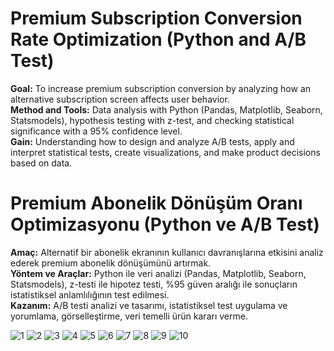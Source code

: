 # **Premium Subscription Conversion Rate Optimization (Python and A/B Test)**  
**Goal:** To increase premium subscription conversion by analyzing how an alternative subscription screen affects user behavior.  
**Method and Tools:** Data analysis with Python (Pandas, Matplotlib, Seaborn, Statsmodels), hypothesis testing with z-test, and checking statistical significance with a 95% confidence level.  
**Gain:** Understanding how to design and analyze A/B tests, apply and interpret statistical tests, create visualizations, and make product decisions based on data.  

# **Premium Abonelik Dönüşüm Oranı Optimizasyonu (Python ve A/B Test)**  
**Amaç:** Alternatif bir abonelik ekranının kullanıcı davranışlarına etkisini analiz ederek premium abonelik dönüşümünü artırmak.  
**Yöntem ve Araçlar:** Python ile veri analizi (Pandas, Matplotlib, Seaborn, Statsmodels), z-testi ile hipotez testi, %95 güven aralığı ile sonuçların istatistiksel anlamlılığının test edilmesi.  
**Kazanım:** A/B testi analizi ve tasarımı, istatistiksel test uygulama ve yorumlama, görselleştirme, veri temelli ürün kararı verme.  

![1](https://github.com/user-attachments/assets/f33b037c-01ea-4f48-bc03-e4fe2dce248e)
![2](https://github.com/user-attachments/assets/dcdc081f-2137-4152-96f2-6ed4913e8201)
![3](https://github.com/user-attachments/assets/63fb782c-113b-46a9-8a48-36d922150e40)
![4](https://github.com/user-attachments/assets/08d42693-1a48-4632-9520-b3a85f9aa82c)
![5](https://github.com/user-attachments/assets/7deb23c6-cfd8-4d90-86ce-5969ef4fcda4)
![6](https://github.com/user-attachments/assets/e7732ec2-1b47-45a6-96ee-9518419b326e)
![7](https://github.com/user-attachments/assets/5d0073ef-a125-492d-9f45-ed7d61e87a86)
![8](https://github.com/user-attachments/assets/e4456388-1913-4be4-9e62-7a91976289a5)
![9](https://github.com/user-attachments/assets/509fb55a-80a1-416f-a3d2-4aa74a076060)
![10](https://github.com/user-attachments/assets/9e99e847-0cc5-4159-a625-3a0a57a95a3f)
